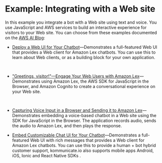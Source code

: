 # Example: Integrating with a Web site<a name="ex-web"></a>

In this example you integrate a bot with a Web site using text and voice\. You use JavaScript and AWS services to build an interactive experience for visitors to your Web site\. You can choose from these examples documented on the [AWS AI Blog](https://aws.amazon.com/blogs/ai/):
+ [ Deploy a Web UI for Your Chatbot](https://aws.amazon.com/blogs/machine-learning/deploy-a-web-ui-for-your-chatbot/)—Demonstrates a full\-featured Web UI that provides a Web client for Amazon Lex chatbots\. You can use this to learn about Web clients, or as a building block for your own application\.

   
+ ["Greetings, visitor\!"—Engage Your Web Users with Amazon Lex](https://aws.amazon.com/blogs/ai/greetings-visitor-engage-your-web-users-with-amazon-lex/)—Demonstrates using Amazon Lex, the AWS SDK for JavaScript in the Browser, and Amazon Cognito to create a conversational experience on your Web site\.

   
+ [Capturing Voice Input in a Browser and Sending it to Amazon Lex](https://aws.amazon.com/blogs/ai/capturing-voice-input-in-a-browser/)—Demonstrates embedding a voice\-based chatbot in a Web site using the SDK for JavaScript in the Browser\. The application records audio, sends the audio to Amazon Lex, and then plays the response\.


+ [ Embed Customizable Chat UI for Your Chatbot](https://www.kommunicate.io/blog/integrate-amazon-lex/)—Demonstrates a full\-featured Web UI with rich messages that provides a Web client for Amazon Lex chatbots\. You can use this to provide a human + bot hybrid customer support, kommunicate.io also supports mobile apps Android, iOS, Ionic and React Native SDKs \.
